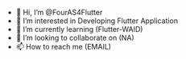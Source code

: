 - 👋 Hi, I’m @FourAS4Flutter
- 👀 I’m interested in Developing Flutter Application 
- 🌱 I’m currently learning (Flutter-WAID)
- 💞️ I’m looking to collaborate on (NA)
- 📫 How to reach me (EMAIL)

<!---
FourAS4Flutter/FourAS4Flutter is a ✨ special ✨ repository because its `README.md` (this file) appears on your GitHub profile.
You can click the Preview link to take a look at your changes.
--->
